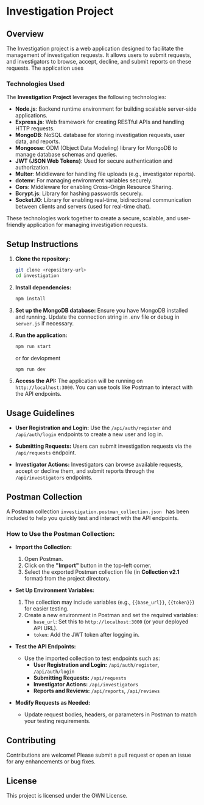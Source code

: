 # Investigation Project

## Overview
The Investigation project is a web application designed to facilitate the management of investigation requests. It allows users to submit requests, and investigators to browse, accept, decline, and submit reports on these requests. The application uses 

### Technologies Used

The **Investigation Project** leverages the following technologies:

- **Node.js**: Backend runtime environment for building scalable server-side applications.
- **Express.js**: Web framework for creating RESTful APIs and handling HTTP requests.
- **MongoDB**: NoSQL database for storing investigation requests, user data, and reports.
- **Mongoose**: ODM (Object Data Modeling) library for MongoDB to manage database schemas and queries.
- **JWT (JSON Web Tokens)**: Used for secure authentication and authorization.
- **Multer**: Middleware for handling file uploads (e.g., investigator reports).
- **dotenv**: For managing environment variables securely.
- **Cors**: Middleware for enabling Cross-Origin Resource Sharing.
- **Bcrypt.js**: Library for hashing passwords securely.
- **Socket.IO**: Library for enabling real-time, bidirectional communication between clients and servers (used for real-time chat).

These technologies work together to create a secure, scalable, and user-friendly application for managing investigation requests.

## Setup Instructions
1. **Clone the repository:**
   ```bash
   git clone <repository-url>
   cd investigation
   ```

2. **Install dependencies:**
   ```bash
   npm install
   ```

3. **Set up the MongoDB database:**
   Ensure you have MongoDB installed and running. Update the connection string in .env file or debug in `server.js` if necessary. 

4. **Run the application:**
   ```bash
   npm run start
   ```
   or for devlopment
   ```bash
   npm run dev
   ```
5. **Access the API:**
   The application will be running on `http://localhost:3000`. You can use tools like Postman to interact with the API endpoints.

## Usage Guidelines
- **User Registration and Login:**
  Use the `/api/auth/register` and `/api/auth/login` endpoints to create a new user and log in.

- **Submitting Requests:**
  Users can submit investigation requests via the `/api/requests` endpoint.

- **Investigator Actions:**
  Investigators can browse available requests, accept or decline them, and submit reports through the `/api/investigators` endpoints.


## Postman Collection

A Postman collection `investigation.postman_collection.json ` has been included to help you quickly test and interact with the API endpoints.

### How to Use the Postman Collection:

- **Import the Collection:**
  1. Open Postman.
  2. Click on the **"Import"** button in the top-left corner.
  3. Select the exported Postman collection file (in **Collection v2.1** format) from the project directory.

- **Set Up Environment Variables:**
  1. The collection may include variables (e.g., `{{base_url}}`, `{{token}}`) for easier testing.
  2. Create a new environment in Postman and set the required variables:
     - `base_url`: Set this to `http://localhost:3000` (or your deployed API URL).
     - `token`: Add the JWT token after logging in.

- **Test the API Endpoints:**
  - Use the imported collection to test endpoints such as:
    - **User Registration and Login:** `/api/auth/register`, `/api/auth/login`
    - **Submitting Requests:** `/api/requests`
    - **Investigator Actions:** `/api/investigators`
    - **Reports and Reviews:** `/api/reports`, `/api/reviews`

- **Modify Requests as Needed:**
  - Update request bodies, headers, or parameters in Postman to match your testing requirements.

## Contributing
Contributions are welcome! Please submit a pull request or open an issue for any enhancements or bug fixes.

## License
This project is licensed under the OWN License.